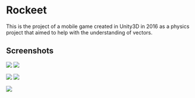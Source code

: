 # Rockeet

This is the project of a mobile game created in Unity3D in 2016 as a physics project that aimed to help with the understanding of vectors.

## Screenshots

![](https://i.imgur.com/sp8BIP4.png) ![](https://i.imgur.com/siq7Xvk.png)

![](https://i.imgur.com/G7hWpPP.png) ![](https://i.imgur.com/pKMTRdr.png)

![](https://i.imgur.com/EyGZFZF.png)


